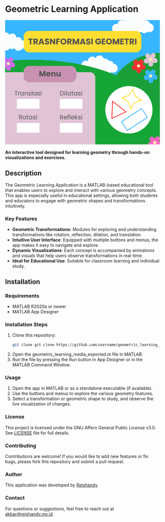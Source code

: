 # Geometric Learning Application

![App previ](Menu.png)

**An interactive tool designed for learning geometry through hands-on visualizations and exercises.**

## Description
The Geometric Learning Application is a MATLAB-based educational tool that enables users to explore and interact with various geometry concepts. This app is especially useful in educational settings, allowing both students and educators to engage with geometric shapes and transformations intuitively.

### Key Features
- **Geometric Transformations**: Modules for exploring and understanding transformations like rotation, reflection, dilation, and translation.
- **Intuitive User Interface**: Equipped with multiple buttons and menus, the app makes it easy to navigate and explore.
- **Dynamic Visualizations**: Each concept is accompanied by animations and visuals that help users observe transformations in real-time.
- **Ideal for Educational Use**: Suitable for classroom learning and individual study.

## Installation
### Requirements
- MATLAB R2020a or newer
- MATLAB App Designer

### Installation Steps
1. Clone this repository:
   ```bash
   git clone git clone https://github.com/username/geometric_learning_app.git
   ```
2. Open the geometric_learning_media_exported.m file in MATLAB.
3. Run the file by pressing the Run button in App Designer or in the MATLAB Command Window.

### Usage
1. Open the app in MATLAB or as a standalone executable (if available).
2. Use the buttons and menus to explore the various geometry features.
3. Select a transformation or geometric shape to study, and observe the live visualization of changes.

### License
This project is licensed under the GNU Affero General Public License v3.0. See [LICENSE](LICENSE) file for full details.

### Contributing
Contributions are welcome! If you would like to add new features or fix bugs, please fork this repository and submit a pull request.

### Author
This application was developed by [Reishandy](https://github.com/Reishandy).

### Contact
For questions or suggestions, feel free to reach out at [akbar@reishandy.my.id](mailto:akbar@reishandy.my.id).
